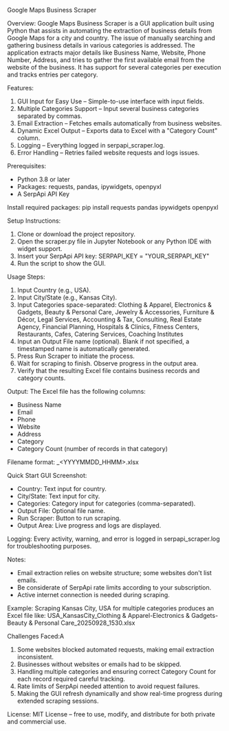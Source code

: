 Google Maps Business Scraper

Overview:
Google Maps Business Scraper is a GUI application built using Python that assists in automating the extraction of business details from Google Maps for a city and country. The issue of manually searching and gathering business details in various categories is addressed. The application extracts major details like Business Name, Website, Phone Number, Address, and tries to gather the first available email from the website of the business. It has support for several categories per execution and tracks entries per category.

Features:

1. GUI Input for Easy Use – Simple-to-use interface with input fields.
2. Multiple Categories Support – Input several business categories separated by commas.
3. Email Extraction – Fetches emails automatically from business websites.
4. Dynamic Excel Output – Exports data to Excel with a "Category Count" column.
5. Logging – Everything logged in serpapi_scraper.log.
6. Error Handling – Retries failed website requests and logs issues.

Prerequisites:

* Python 3.8 or later
* Packages: requests, pandas, ipywidgets, openpyxl
* A SerpApi API Key

Install required packages:
pip install requests pandas ipywidgets openpyxl

Setup Instructions:

1. Clone or download the project repository.
2. Open the scraper.py file in Jupyter Notebook or any Python IDE with widget support.
3. Insert your SerpApi API key:
   SERPAPI_KEY = "YOUR_SERPAPI_KEY"
4. Run the script to show the GUI.

Usage Steps:

1. Input Country (e.g., USA).
2. Input City/State (e.g., Kansas City).
3. Input Categories space-separated:
   Clothing & Apparel, Electronics & Gadgets, Beauty & Personal Care, Jewelry & Accessories, Furniture & Décor, Legal Services, Accounting & Tax, Consulting, Real Estate Agency, Financial Planning, Hospitals & Clinics, Fitness Centers, Restaurants, Cafes, Catering Services, Coaching Institutes
4. Input an Output File name (optional). Blank if not specified, a timestamped name is automatically generated.
5. Press Run Scraper to initiate the process.
6. Wait for scraping to finish. Observe progress in the output area.
7. Verify that the resulting Excel file contains business records and category counts.

Output:
The Excel file has the following columns:

* Business Name
* Email
* Phone
* Website
* Address
* Category
* Category Count (number of records in that category)

Filename format: <Country>*<City>*<Categories>_<YYYYMMDD_HHMM>.xlsx

Quick Start GUI Screenshot:

* Country: Text input for country.
* City/State: Text input for city.
* Categories: Category input for categories (comma-separated).
* Output File: Optional file name.
* Run Scraper: Button to run scraping.
* Output Area: Live progress and logs are displayed.

Logging:
Every activity, warning, and error is logged in serpapi_scraper.log for troubleshooting purposes.

Notes:

* Email extraction relies on website structure; some websites don't list emails.
* Be considerate of SerpApi rate limits according to your subscription.
* Active internet connection is needed during scraping.

Example:
Scraping Kansas City, USA for multiple categories produces an Excel file like:
USA_KansasCity_Clothing & Apparel-Electronics & Gadgets-Beauty & Personal Care_20250928_1530.xlsx

Challenges Faced:A

1. Some websites blocked automated requests, making email extraction inconsistent.
2. Businesses without websites or emails had to be skipped.
3. Handling multiple categories and ensuring correct Category Count for each record required careful tracking.
4. Rate limits of SerpApi needed attention to avoid request failures.
5. Making the GUI refresh dynamically and show real-time progress during extended scraping sessions.

License:
MIT License – free to use, modify, and distribute for both private and commercial use.
